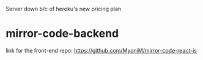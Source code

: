 Server down b/c of heroku's new pricing plan
# mirror-code-backend
link for the front-end repo: https://github.com/MyoniM/mirror-code-react-js
